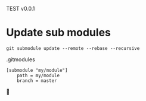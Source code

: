 TEST v0.0.1

# Update sub modules
```
git submodule update --remote --rebase --recursive
```

.gitmodules
```
[submodule "my/module"]
	path = my/module
	branch = master
```

🏺
